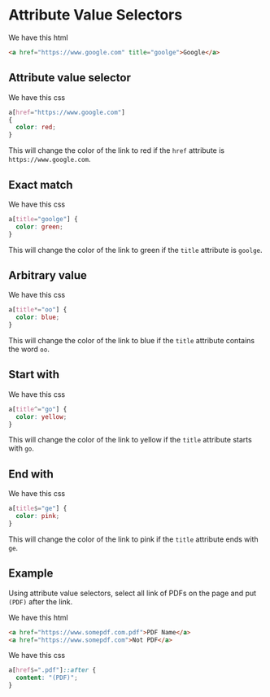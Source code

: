 # Attribute Value Selectors

We have this html

```html
<a href="https://www.google.com" title="goolge">Google</a>
```

## Attribute value selector

We have this css

```css
a[href="https://www.google.com"]
{
  color: red;
}
```

This will change the color of the link to red if the `href` attribute is `https://www.google.com`.

## Exact match

We have this css

```css
a[title="goolge"] {
  color: green;
}
```

This will change the color of the link to green if the `title` attribute is `goolge`.

## Arbitrary value

We have this css

```css
a[title*="oo"] {
  color: blue;
}
```

This will change the color of the link to blue if the `title` attribute contains the word `oo`.

## Start with

We have this css

```css
a[title^="go"] {
  color: yellow;
}
```

This will change the color of the link to yellow if the `title` attribute starts with `go`.

## End with

We have this css

```css
a[title$="ge"] {
  color: pink;
}
```

This will change the color of the link to pink if the `title` attribute ends with `ge`.

## Example

Using attribute value selectors, select all link of PDFs on the page and put `(PDF)` after the link.

We have this html

```html
<a href="https://www.somepdf.com.pdf">PDF Name</a>
<a href="https://www.somepdf.com">Not PDF</a>
```

We have this css

```css
a[href$=".pdf"]::after {
  content: "(PDF)";
}
```
